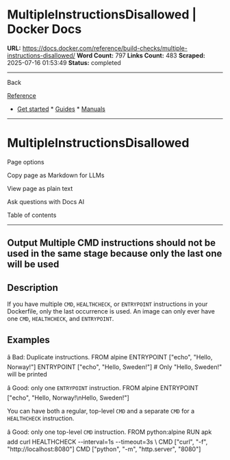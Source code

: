 # MultipleInstructionsDisallowed | Docker Docs

**URL:** https://docs.docker.com/reference/build-checks/multiple-instructions-disallowed/
**Word Count:** 797
**Links Count:** 483
**Scraped:** 2025-07-16 01:53:49
**Status:** completed

---

Back

[Reference](https://docs.docker.com/reference/)

  * [Get started](https://docs.docker.com/get-started/)   * [Guides](https://docs.docker.com/guides/)   * [Manuals](https://docs.docker.com/manuals/)

* * *

# MultipleInstructionsDisallowed

Page options

Copy page as Markdown for LLMs

View page as plain text

Ask questions with Docs AI

Table of contents

* * *

## Output               Multiple CMD instructions should not be used in the same stage because only the last one will be used

## Description

If you have multiple `CMD`, `HEALTHCHECK`, or `ENTRYPOINT` instructions in your Dockerfile, only the last occurrence is used. An image can only ever have one `CMD`, `HEALTHCHECK`, and `ENTRYPOINT`.

## Examples

â Bad: Duplicate instructions.               FROM alpine     ENTRYPOINT ["echo", "Hello, Norway!"]     ENTRYPOINT ["echo", "Hello, Sweden!"]     # Only "Hello, Sweden!" will be printed

â Good: only one `ENTRYPOINT` instruction.               FROM alpine     ENTRYPOINT ["echo", "Hello, Norway!\nHello, Sweden!"]

You can have both a regular, top-level `CMD` and a separate `CMD` for a `HEALTHCHECK` instruction.

â Good: only one top-level `CMD` instruction.               FROM python:alpine     RUN apk add curl     HEALTHCHECK --interval=1s --timeout=3s \       CMD ["curl", "-f", "http://localhost:8080"]     CMD ["python", "-m", "http.server", "8080"]